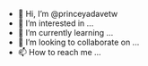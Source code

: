 - 👋 Hi, I’m @princeyadavetw
- 👀 I’m interested in ...
- 🌱 I’m currently learning ...
- 💞️ I’m looking to collaborate on ...
- 📫 How to reach me ...

<!---
princeyadavetw/princeyadavetw is a ✨ special ✨ repository because its `README.md` (this file) appears on your GitHub profile.
You can click the Preview link to take a look at your changes.
--->
